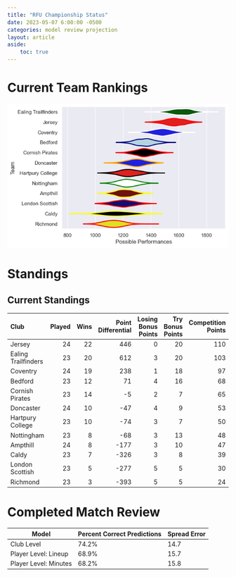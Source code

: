 ```yaml
---  
title: "RFU Championship Status"  
date: 2023-05-07 6:00:00 -0500  
categories: model review projection  
layout: article  
aside:  
    toc: true  
---
```

# Current Team Rankings


![Club Rankings](plots/rankings_RFU-Championship-2022.png)
# Standings

## Current Standings


| Club                |   Played |   Wins |   Point Differential |   Losing Bonus Points |   Try Bonus Points |   Competition Points |
|:--------------------|---------:|-------:|---------------------:|----------------------:|-------------------:|---------------------:|
| Jersey              |       24 |     22 |                  446 |                     0 |                 20 |                  110 |
| Ealing Trailfinders |       23 |     20 |                  612 |                     3 |                 20 |                  103 |
| Coventry            |       24 |     19 |                  238 |                     1 |                 18 |                   97 |
| Bedford             |       23 |     12 |                   71 |                     4 |                 16 |                   68 |
| Cornish Pirates     |       23 |     14 |                   -5 |                     2 |                  7 |                   65 |
| Doncaster           |       24 |     10 |                  -47 |                     4 |                  9 |                   53 |
| Hartpury College    |       23 |     10 |                  -74 |                     3 |                  7 |                   50 |
| Nottingham          |       23 |      8 |                  -68 |                     3 |                 13 |                   48 |
| Ampthill            |       24 |      8 |                 -177 |                     3 |                 10 |                   47 |
| Caldy               |       23 |      7 |                 -326 |                     3 |                  8 |                   39 |
| London Scottish     |       23 |      5 |                 -277 |                     5 |                  5 |                   30 |
| Richmond            |       23 |      3 |                 -393 |                     5 |                  5 |                   24 |



# Completed Match Review


| Model | Percent Correct Predictions | Spread Error |
| ------ | ------ | ------ |
| Club Level | 74.2% | 14.7 |
| Player Level: Lineup | 68.9% | 15.7 |
| Player Level: Minutes | 68.2% | 15.8 |

